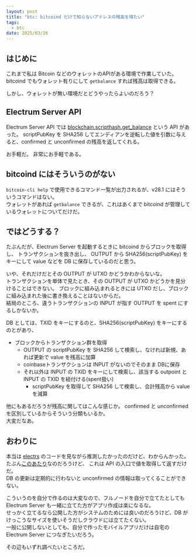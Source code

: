 ```yaml
---
layout: post
title: "btc: bitcoind だけで知らないアドレスの残高を得たい"
tags:
  - btc
date: 2025/03/26
---
```


## はじめに

これまで私は Bitcoin などのウォレットのAPIがある環境で作業していた。  
bitcoind でもウォレット有りにして `getbalance` すれば残高は取得できる。

しかし、ウォレットが無い環境だとどうやったらよいのだろう？

## Electrum Server API

Electrum Server API では <a href="https://blog.hirokuma.work/2025/03/20250317-btc.html#バイトオーダーは逆にする">blockchain.scripthash.get_balance</a> という API があった。
scriptPubKey を SHA256 してエンディアンを逆転した値を引数に与えると、confirmed と unconfirmed の残高を返してくれる。

お手軽だ。
非常にお手軽である。

## bitcoind にはそういうのがない

`bitcoin-cli help` で使用できるコマンド一覧が出力されるが、v28.1 にはそういうコマンドはない。  
ウォレットがあれば `getbalance` できるが、これはあくまで bitcoind が管理しているウォレットについてだけだ。

## ではどうする？

たぶんだが、Electrum Server を起動するときに bitcoind からブロックを取得し、
トランザクションを抜き出し、
OUTPUT から SHA256(scriptPubKey) をキーにして value などを DB に保存しているのだと思う。

いや、それだけだとその OUTPUT が UTXO かどうかわからないな。  
トランザクションを単体で見たとき、その OUTPUT が UTXO かどうかを見分けることはできない。
ブロックに組み込まれるときには UTXO だし、ブロックに組み込まれた後に書き換えることはないからだ。  
結局のところ、違うトランザクションの INPUT が指す OUTPUT を spent にするしかないか。

DB としては、TXID をキーにするのと、SHA256(scriptPubKey) をキーにするのとがあり、

* ブロックからトランザクション群を取得
  * OUTPUT の scriptPubKey を SHA256 して検索し、なければ新規、あれば更新で value を残高に加算
  * coinbaseトランザクションは INPUT がないのでそのまま DBに保存
  * それ以外は INPUT の TXID をキーにして検索し、該当する outpoint と INPUT の TXID を紐付ける(spent扱い)
    * scriptPubKey を取得して SHA256 して検索し、合計残高から value を減算

他にもあるだろうが残高に関してはこんな感じか。
confirmed と unconfirmed を区別しているからそういう分類もいるか。  
大変だなあ。

## おわりに

本当は [electrs](https://github.com/romanz/electrs) のコードを見ながら推測したかったのだけど、わからんかった。
たぶん[このあたり](https://github.com/romanz/electrs/blob/478a0a1a2bdfd0ca5692d4e36f412ab35e833465/src/electrum.rs#L251)なのだろうけど、
これは API の入口で値を取得して返すだけだ。  
DB の更新は定期的に行わないと unconfirmed の情報は取ってくることができない。

こういうのを自分で作るのは大変なので、フルノードを自分で立てたとしても Electrum Server も一緒に立てた方がアプリ作成は楽になるな。  
せっかく立てるなら公開した方がシステムのためには良いのだろうけど、DB がけっこうなサイズを使いそうだしクラウドには立てたくない。  
一般に公開しないとしても、自分で作ったモバイルアプリだけは自宅の Electrum Server につなぎたいだろう。

その辺もいずれ調べたいところだ。

